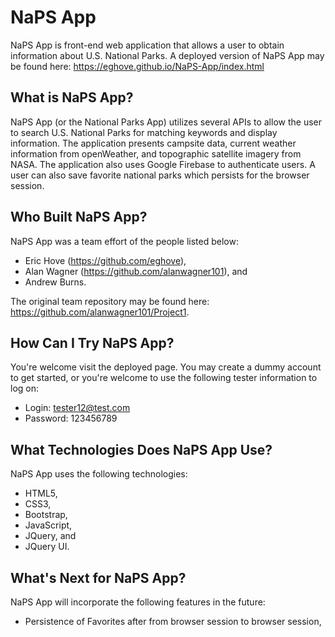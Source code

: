 # NaPS App
NaPS App is front-end web application that allows a user to obtain information about U.S. National Parks. A deployed version of NaPS App may be found here: https://eghove.github.io/NaPS-App/index.html

## What is NaPS App?
NaPS App (or the National Parks App) utilizes several APIs to allow the user to search U.S. National Parks for matching keywords and display information. The application presents campsite data, current weather information from openWeather, and topographic satellite imagery from NASA. The application also uses Google Firebase to authenticate users. A user can also save favorite national parks which persists for the browser session. 

## Who Built NaPS App?
NaPS App was a team effort of the people listed below:
* Eric Hove (https://github.com/eghove),
* Alan Wagner (https://github.com/alanwagner101), and
* Andrew Burns.

The original team repository may be found here: https://github.com/alanwagner101/Project1.

## How Can I Try NaPS App?
You're welcome visit the deployed page. You may create a dummy account to get started, or you're welcome to use the following tester information to log on:
* Login: tester12@test.com
* Password: 123456789

## What Technologies Does NaPS App Use?
NaPS App uses the following technologies:
* HTML5,
* CSS3,
* Bootstrap,
* JavaScript,
* JQuery, and
* JQuery UI.

## What's Next for NaPS App?
NaPS App will incorporate the following features in the future:
* Persistence of Favorites after from browser session to browser session,
